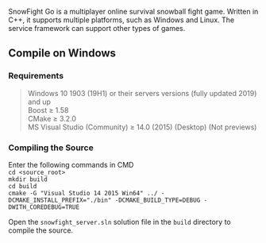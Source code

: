 SnowFight Go is a multiplayer online survival snowball fight game. Written in C++, it supports multiple platforms, such as Windows and Linux. The service framework can support other types of games.
## Compile on Windows
### Requirements
> Windows 10 1903 (19H1) or their servers versions (fully updated 2019) and up  
> Boost ≥ 1.58   
> CMake ≥ 3.2.0  
> MS Visual Studio (Community) ≥ 14.0 (2015) (Desktop) (Not previews)  
### Compiling the Source
Enter the following commands in CMD  
`cd <source_root>`  
`mkdir build`  
`cd build`  
`cmake -G "Visual Studio 14 2015 Win64" ../ -DCMAKE_INSTALL_PREFIX="./bin" -DCMAKE_BUILD_TYPE=DEBUG -DWITH_COREDEBUG=TRUE`  

Open the `snowfight_server.sln` solution file in the `build` directory to compile the source.
